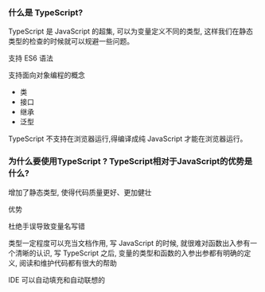 ### 什么是 TypeScript?

TypeScript 是 JavaScript 的超集, 可以为变量定义不同的类型, 这样我们在静态类型的检查的时候就可以规避一些问题。

支持 ES6 语法

支持面向对象编程的概念

- 类
- 接口
- 继承
- 泛型

TypeScript 不支持在浏览器运行,得编译成纯 JavaScript 才能在浏览器运行。

### 为什么要使用TypeScript ? TypeScript相对于JavaScript的优势是什么?

增加了静态类型, 使得代码质量更好、更加健壮

优势

杜绝手误导致变量名写错

类型一定程度可以充当文档作用, 写 JavaScript 的时候, 就很难对函数出入参有一个清晰的认识, 写 TypeScript 之后, 变量的类型和函数的入参出参都有明确的定义, 阅读和维护代码都有很大的帮助

IDE 可以自动填充和自动联想的